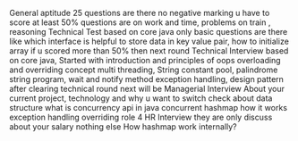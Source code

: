 General aptitude 25 questions are there no negative marking u have to score at least 50% questions are on work and time, problems on train , reasoning
Technical Test based on core java only basic questions are there like which interface is helpful to store data in key value pair, how to initialize array
if u scored more than 50% then next round
Technical Interview based on core java,
Started with introduction and principles of oops
overloading and overriding concept
multi threading, String constant pool, palindrome string program, wait and notify method
exception handling, design pattern
after clearing technical round next will be
Managerial Interview
About your current project, technology and why u want to switch
check about data structure
what is concurrency api in java
concurrent hashmap how it works
exception handling overriding role
4 HR Interview
they are only discuss about your salary nothing else
How hashmap work internally? 